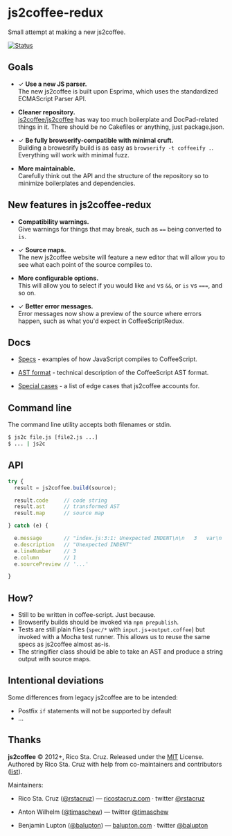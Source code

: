 # js2coffee-redux

Small attempt at making a new js2coffee.

[![Status](https://travis-ci.org/js2coffee/js2coffee-redux.svg?branch=master)](https://travis-ci.org/js2coffee/js2coffee-redux)  

## Goals

 * ✓ __Use a new JS parser.__<br>
   The new js2coffee is built upon Esprima, which uses the standardized 
   ECMAScript Parser API.

 * __Cleaner repository.__<br>
   [js2coffee/js2coffee] has way too much boilerplate and DocPad-related things 
   in it. There should be no Cakefiles or anything, just package.json.

 * ✓ __Be fully browserify-compatible with minimal cruft.__<br>
   Building a browesrify build is as easy as `browserify -t coffeeify .`.  
   Everything will work with minimal fuzz.

 * __More maintainable.__<br>
   Carefully think out the API and the structure of the repository so to 
   minimize boilerplates and dependencies.

## New features in js2coffee-redux

 - __Compatibility warnings.__<br>
   Give warnings for things that may break, such as `==` being converted to 
   `is`.
 
 - ✓ __Source maps.__<br>
   The new js2coffee website will feature a new editor that will allow you to 
   see what each point of the source compiles to.

 - __More configurable options.__<br>
   This will allow you to select if you would like `and` vs `&&`, or `is` vs
   `===`, and so on.

 - ✓ __Better error messages.__<br>
   Error messages now show a preview of the source where errors happen, such as 
   what you'd expect in CoffeeScriptRedux.

## Docs

 - [Specs](notes/Specs.md) - examples of how JavaScript compiles to CoffeeScript.

 - [AST format](notes/AST.md) - technical description of the CoffeeScript AST format.

 - [Special cases](notes/Special_cases.md) - a list of edge cases that js2coffee accounts for.

## Command line

The command line utility accepts both filenames or stdin.

```sh
$ js2c file.js [file2.js ...]
$ ... | js2c
```

## API

```js
try {
  result = js2coffee.build(source);

  result.code     // code string
  result.ast      // transformed AST
  result.map      // source map

} catch (e) {

  e.message       // "index.js:3:1: Unexpected INDENT\n\n   3   var\n   ---^"
  e.description   // "Unexpected INDENT"
  e.lineNumber    // 3
  e.column        // 1
  e.sourcePreview // '...'

}
```

## How?

 - Still to be written in coffee-script. Just because.
 - Browserify builds should be invoked via `npm prepublish`.
 - Tests are still plain files (`spec/*` with `input.js`+`output.coffee`)
   but invoked with a Mocha test runner. This allows us to reuse the same specs
   as js2coffee almost as-is.
 - The stringifier class should be able to take an AST and produce a string 
 output with source maps.

## Intentional deviations

Some differences from legacy js2coffee are to be intended:

 - Postfix `if` statements will not be supported by default
 - ...

[js2coffee/js2coffee]: https://github.com/js2coffee/js2coffee

## Thanks

**js2coffee** © 2012+, Rico Sta. Cruz. Released under the [MIT] License.<br>
Authored by Rico Sta. Cruz with help from co-maintainers and contributors ([list][contributors]).

Maintainers:

 * Rico Sta. Cruz ([@rstacruz](https://github.com/rstacruz)) —
   [ricostacruz.com](http://ricostacruz.com) · twitter [@rstacruz](https://twitter.com/rstacruz)

 * Anton Wilhelm ([@timaschew](https://github.com/timaschew)) — twitter [@timaschew](https://twitter.com/timaschew)

 * Benjamin Lupton ([@balupton](https://github.com/balupton)) —
   [balupton.com](http://balupton.com) · twitter [@balupton](https://twitter.com/balupton)

[MIT]: http://mit-license.org/
[contributors]: http://github.com/rstacruz/js2coffee/contributors
